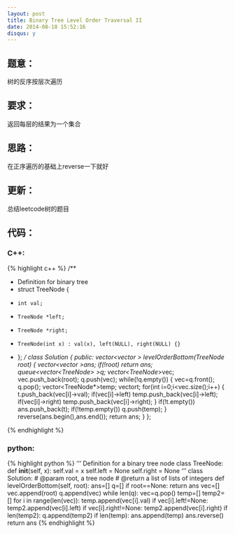 ```yaml
---
layout: post
title: Binary Tree Level Order Traversal II
date: 2014-08-18 15:52:16
disqus: y
---
```


## 题意：
树的反序按层次遍历

## 要求：
返回每层的结果为一个集合

## 思路：
在正序遍历的基础上reverse一下就好

## 更新：
总结leetcode树的题目

## 代码：

### C++:

{% highlight c++ %}
/**
 * Definition for binary tree
 * struct TreeNode {
 *     int val;
 *     TreeNode *left;
 *     TreeNode *right;
 *     TreeNode(int x) : val(x), left(NULL), right(NULL) {}
 * };
 */
class Solution {
public:
    vector<vector<int> > levelOrderBottom(TreeNode *root) {
        vector<vector<int> >ans;
        if(!root)
            return ans;
        queue<vector<TreeNode*> >q;
        vector<TreeNode*>vec;
        vec.push_back(root);
        q.push(vec);
        while(!q.empty())
        {
            vec=q.front();
            q.pop();
            vector<TreeNode*>temp;
            vector<int>t;
            for(int i=0;i<vec.size();i++)
            {
                t.push_back(vec[i]->val);
                if(vec[i]->left)
                    temp.push_back(vec[i]->left);
                if(vec[i]->right)
                    temp.push_back(vec[i]->right);
            }
            if(!t.empty())
                ans.push_back(t);
            if(!temp.empty())
                q.push(temp);
        }
        reverse(ans.begin(),ans.end());
        return ans;
    }
};


 {% endhighlight %}
### python:

{% highlight python %}
‘’’
 Definition for a  binary tree node
 class TreeNode:
     def __init__(self, x):
         self.val = x
         self.left = None
         self.right = None
‘’’
class Solution:
    # @param root, a tree node
    # @return a list of lists of integers
    def levelOrderBottom(self, root):
        ans=[]
        q=[]
        if root==None:
            return ans
        vec=[]
        vec.append(root)
        q.append(vec)
        while len(q):
            vec=q.pop()
            temp=[]
            temp2=[]
            for i in range(len(vec)):
                temp.append(vec[i].val)
                if vec[i].left!=None:
                    temp2.append(vec[i].left)
                if vec[i].right!=None:
                    temp2.append(vec[i].right)
            if len(temp2):
                q.append(temp2)
            if len(temp):
                ans.append(temp)
        ans.reverse()
        return ans
 {% endhighlight %}
